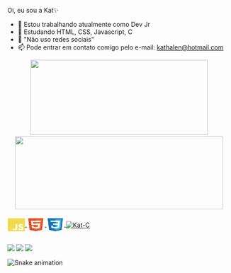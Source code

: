 Oi, eu sou a Kat✨

- 🔭 Estou trabalhando atualmente como Dev Jr
- 🌱 Estudando HTML, CSS, Javascript, C
-  🎈 "Não uso redes sociais"
- 📫 Pode entrar em contato comigo pelo e-mail: kathalen@hotmail.com


<div align="center">
  <a href="https://github.com/Kathalen">
  <img height="170em" width ="400" src="https://github-readme-stats.vercel.app/api?username=Kathalen&show_icons=true&theme=dracula&include_all_commits=true&count_private=true"/>
  <img height="165em" width ="470" src="https://github-readme-stats.vercel.app/api/top-langs/?username=Kathalen&layout=compact&langs_count=7&theme=dracula"/>
</div>
  <div style="display: inline_block"><br>
  <img align="center" alt="Kat-Js" height="30" width="40" src="https://raw.githubusercontent.com/devicons/devicon/master/icons/javascript/javascript-plain.svg">
  <img align="center" alt="Kat-HTML" height="30" width="40" src="https://raw.githubusercontent.com/devicons/devicon/master/icons/html5/html5-original.svg">
  <img align="center" alt="Kat-CSS" height="30" width="40" src="https://raw.githubusercontent.com/devicons/devicon/master/icons/css3/css3-original.svg">
  <img align="center" alt="Kat-C" height="30" width="40" src="https://cdn.jsdelivr.net/gh/devicons/devicon/icons/c/c-original.svg" > </div>
  
 

 ##
     
 <div> 
  <a href = "mailto:kathalen@hotmail.com"><img src="https://img.shields.io/badge/-Gmail-%23333?style=for-the-badge&logo=gmail&logoColor=red" target="_blank"></a>
  <a href="https://www.linkedin.com/in/kathalen-ritieli-88a945213/" target="_blank"><img src="https://img.shields.io/badge/-LinkedIn-%230077B5?style=for-the-badge&logo=linkedin&logoColor=white" target="_blank"></a> 
   <a href="https://open.spotify.com/user/petroveska" target="_blank"><img src="https://img.shields.io/badge/Spotify-1ED760?&style=for-the-badge&logo=spotify&logoColor=white" target="_blank"></a> 
   
![Snake animation](https://github.com/kathalen/kathalen/blob/output/github-contribution-grid-snake.svg)
   
</div>
